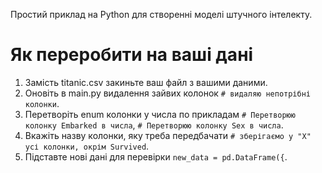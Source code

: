 Простий приклад на Python для створенні моделі штучного інтелекту.   

# Як переробити на ваші дані

1. Замість titanic.csv закиньте ваш файл з вашими даними.  
2. Оновіть в main.py видалення зайвих колонок `# видаляю непотрібні колонки`.
3. Перетворіть enum колонки у числа по прикладам `# Перетворюю колонку Embarked в числа`, `# Перетворюю колонку Sex в числа`.
4. Вкажіть назву колонки, яку треба передбачати `# зберігаємо у "X" усі колонки, окрім Survived`.
5. Підставте нові дані для перевірки `new_data = pd.DataFrame({`.
